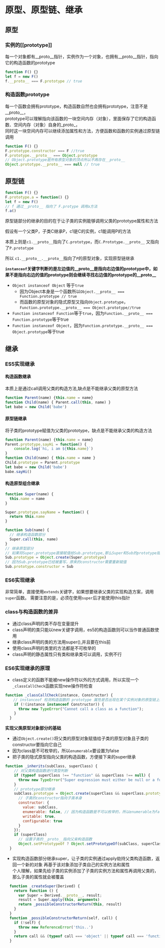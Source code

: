 # 原型、原型链、继承

## 原型
### 实例的[[prototype]]
每一个对象都有__proto__指针，实例作为一个对象，也拥有__proto__指针，指向它的构造函数的prototype
```javascript
function F() {}
let f = new F()
f.__proto__ === F.prototype // true
```

### 构造函数prototype
每一个函数会拥有prototype，构造函数自然也会拥有prototype，注意不是__proto__，<br/>
prototype可以理解指向该函数的一块空间内存（对象），里面保存了它的构造函数、空间内存（对象）自身的_proto_，<br/>
同时这一块空间内存可以继续添加属性和方法，方便函数和函数的实例通过原型链调用

```javascript
function F() {}
F.prototype.constructor === F //true
F.prototype.__proto__ === Object.prototype
// Object.prototype是所有原型对象的顶点所以不再存在__proto__
Object.prototype.__proto__ === null // true
```

## 原型链

```javascript
function F() {}
F.prototype.a = function() {}
let f = new F()
// f 通过__proto__ 指向了 F.protype 调用a方法
f.a()
```

原型链部分的继承的目的在于让子类的实例能够调用父类的prototype属性和方法

假设有一个父类P，子类C继承P，c1是C的实例，c1能调用P的方法

本质上则是`c1.__proto__`指向了`C.prototype`，而`C.Prototype.__proto__` 又指向了`P.prototype`

所以 `c1.__proto__.__proto__`指向了`P`的原型对象，实现原型链继承

**`instanceof`关键字判断的是左边值的__proto__是指向右边值的prototype中，如果不是指向右边的值的prototype则会继续寻找右边值的prototype的__proto__**
- `Object instanceof Object` 等于`true`
  - 因为Object本身是一个函数所以`Object.__proto__ === Function.prototype // true` 
  - 而函数的原型对象的隐式原型又指向`Object.prototype`，`Function.prototype.__proto__ === Object.prototype//true`
- `Function instanceof Function`等于`true`，因为`Function.__proto__ === Function.prototype`等于true
- `Function instanceof Object`，因为`Function.prototype.__proto__ === Object.prototype`等于true
## 继承
### ES5实现继承

#### 构造函数继承
本质上是通过call调用父类的构造方法,缺点是不能继承父类的原型方法
```javascript
function Parent(name) {this.name = name}
function Child(name) { Parent.call(this, name) }
let babe = new Child('babe')
```
#### 原型链继承
将子类的prototype赋值为父类的prototype，缺点是不能继承父类的构造方法
```javascript
function Parent(name) {this.name = name}
Parent.prototype.sayHi = function() {
    console.log(`hi, i am ${this.name}`)
}
function Child(name) { this.name = name }
Child.prototype = Parent.prototype
let babe = new Child('babe')
babe.sayHi()
```

#### 构造原型组合继承
```javascript
function Super(name) {
  this.name = name
}

Super.prototype.sayName = function() {
  return this.name
}

function Sub(name) {
  // 继承构造函数部分
  Super.call(this, name)
}
// 继承原型部分
// 如果将Super.prototype直接赋值给Sub.prototype,那么Super和Sub的prototype指向的则是同一块堆内存，存在互相影响的问题
Sub.prototype = Object.create(Super.prototype)
// 因为Sub.prototype已经被重写，原来的constructor需要重新赋值
Sub.prototype.constructor = Sub
```
### ES6实现继承
非常简单，直接使用`extends`关键字，如果想要继承父类的实现构造方案，调用`super`函数。
需要注意的是，必须在使用`super`后才能使用this指针

### class与构造函数的差异
- 通过class声明的类不存在变量提升
- class声明的类只能以new关键字调用，es5的构造函数则可以当作普通函数使用
- 继承class声明的类的方法用super(),并且要在this前
- 使用class声明的类里的方法都是不可枚举的
- class声明的静态属性只有类和继承类可以调用，实例不行

### ES6实现继承的原理
- class定义的函数不能被new操作符以外的方式调用，所以实现一个`_classCallCheck`函数实现new操作符检查
```javascript
function _classCallCheck(instance, Constructor) {
  　// instanceof 检测构造函数的 prototype 属性是否出现在某个实例对象的原型链上。
    if (!(instance instanceof Constructor)) {
      throw new TypeError("Cannot call a class as a function");
    }
  }
```

**实现父类原型对象部分的基础**
 - 通过`Object.create()`将父类的原型对象赋值给子类的原型对象且子类的constructor要指向它自己
 - 因为class是不可枚举的，所以`enumerable`要设置为false
 - 把子类的隐式原型指向父类的构造函数，方便接下来的super继承
```javascript
function _inherits(subClass, superClass) {
    // 对父类构造函数进行类型判断
    if (typeof superClass !== "function" && superClass !== null) {
      throw new TypeError("Super expression must either be null or a function, not " + typeof superClass);
    }
    // prototype部分继承
    subClass.prototype = Object.create(superClass && superClass.prototype, {
      // 子类的constructor指向子类本身
      constructor: { 
        value: subClass, 
        enumerable: false, // 因为构造函数是不可以枚举的，所以enumerable为false
        writable: true, 
        configurable: true 
      }
    });
    if (superClass)
      // 设置子类的__proto__指向父亲构造函数
      Object.setPrototypeOf ? Object.setPrototypeOf(subClass, superClass) : subClass.__proto__ = superClass;
  }
```
- 实现构造函数部分继承super，让子类的实例通过apply劫持父类构造函数，返回一个新的对象
再基于该对象添加子类自己的实例方法和属性<br/>
个人理解，如果先给子类的实例添加了子类的实例方法和属性再调用父类的，那么子类的属性就会被覆盖
```javascript
  function _createSuper(Derived) { 
    return function () { 
      var Super = Derived.__proto__, result; 
      result = Super.apply(this, arguments)
      return _possibleConstructorReturn(this, result)
    }
  }
  function _possibleConstructorReturn(self, call) {
    if (!self) {
      throw new ReferenceError('this..')
    }
    return call && (typeof call === 'object' || typeof call === 'function') ? call : self
  }
```

